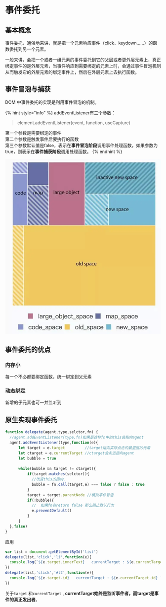 # 事件委托

## 基本概念

事件委托，通俗地来讲，就是把一个元素响应事件（click、keydown......）的函数委托到另一个元素。

一般来讲，会把一个或者一组元素的事件委托到它的父层或者更外层元素上，真正绑定事件的是外层元素，当事件响应到需要绑定的元素上时，会通过事件冒泡机制从而触发它的外层元素的绑定事件上，然后在外层元素上去执行函数。

## 事件冒泡与捕获

DOM 中事件委托的实现是利用事件冒泡的机制。

{% hint style="info" %}
addEventListener有三个参数：

> element.addEventListener\(event, function, useCapture\)

第一个参数是需要绑定的事件  
第二个参数是触发事件后要执行的函数  
第三个参数默认值是false，表示在**事件冒泡阶段**调用事件处理函数，如果参数为true，则表示在**事件捕获阶段**调用处理函数。
{% endhint %}

![](../.gitbook/assets/image%20%2873%29.png)

## 事件委托的优点

### 内存小

每一个不必都要绑定函数，统一绑定到父元素

### 动态绑定

新增的子元素也可一并监听到

## 原生实现事件委托

```javascript
function delegate(agent,type,selctor,fn) {
  //agent.addEventListener(type,fn)如果是这样fn中的this会指向agent
  agent.addEventListener(type,function(e){
      let target = e.target         //target指向实际点击的最里层的元素
      let ctarget = e.currentTarget //ctarget会永远指向agent
      let bubble = true

      while(bubble && target != ctarget){
          if(target.matches(selctor)){
            //改变this的指向.
            bubble = fn.call(target,e) === false ? false : true
          }
          target = target.parentNode //模拟事件冒泡
          if(!bubble){
            //  如果fn有return false 那么阻止默认行为
            e.preventDefault()
          }
      }
  },false)
}
```

应用

```javascript
var list = document.getElementById('list')
delegate(list,'click','li',function(e){
  console.log(`${e.target.innerText}   currentTarget : ${e.currentTarget.id}`)
})
delegate(list,'click','#l2',function(e){
  console.log(`${e.target.id}   currentTarget : ${e.currentTarget.id} `)
})
```

关于`target` 和`currentTarget` , **currentTarget始终是监听事件者，而target是事件的真正发出者**。



